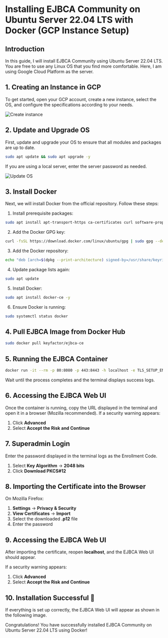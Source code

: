 # Installing EJBCA Community on Ubuntu Server 22.04 LTS with Docker (GCP Instance Setup)

## Introduction
In this guide, I will install EJBCA Community using Ubuntu Server 22.04 LTS. You are free to use any Linux OS that you find more comfortable. Here, I am using Google Cloud Platform as the server.

## 1. Creating an Instance in GCP
To get started, open your GCP account, create a new instance, select the OS, and configure the specifications according to your needs.

![Create instance](https://miro.medium.com/v2/resize:fit:1400/format:webp/1*jrRkUo1KKS6VhxngLYIsFA.png)


## 2. Update and Upgrade OS
First, update and upgrade your OS to ensure that all modules and packages are up to date.
```bash
sudo apt update && sudo apt upgrade -y
```
If you are using a local server, enter the server password as needed.

![Update OS](https://miro.medium.com/v2/resize:fit:1400/format:webp/1*wakMcMcXe5qFbNoGuLbcCw.png)


## 3. Install Docker
Next, we will install Docker from the official repository. Follow these steps:

1. Install prerequisite packages:
```bash
sudo apt install apt-transport-https ca-certificates curl software-properties-common -y
```

2. Add the Docker GPG key:
```bash
curl -fsSL https://download.docker.com/linux/ubuntu/gpg | sudo gpg --dearmor -o /usr/share/keyrings/docker-archive-keyring.gpg
```

3. Add the Docker repository:
```bash
echo "deb [arch=$(dpkg --print-architecture) signed-by=/usr/share/keyrings/docker-archive-keyring.gpg] https://download.docker.com/linux/ubuntu $(lsb_release -cs) stable" | sudo tee /etc/apt/sources.list.d/docker.list > /dev/null
```

4. Update package lists again:
```bash
sudo apt update
```

5. Install Docker:
```bash
sudo apt install docker-ce -y
```

6. Ensure Docker is running:
```bash
sudo systemctl status docker
```

## 4. Pull EJBCA Image from Docker Hub
```bash
sudo docker pull keyfactor/ejbca-ce
```

## 5. Running the EJBCA Container
```bash
docker run -it --rm -p 80:8080 -p 443:8443 -h localhost -e TLS_SETUP_ENABLED="true" keyfactor/ejbca-ce
```

Wait until the process completes and the terminal displays success logs.

## 6. Accessing the EJBCA Web UI
Once the container is running, copy the URL displayed in the terminal and open it in a browser (Mozilla recommended).
If a security warning appears:
1. Click **Advanced**
2. Select **Accept the Risk and Continue**

## 7. Superadmin Login
Enter the password displayed in the terminal logs as the Enrollment Code.

1. Select **Key Algorithm** → **2048 bits**
2. Click **Download PKCS#12**

## 8. Importing the Certificate into the Browser
On Mozilla Firefox:
1. **Settings** → **Privacy & Security**
2. **View Certificates** → **Import**
3. Select the downloaded **.p12** file
4. Enter the password

## 9. Accessing the EJBCA Web UI
After importing the certificate, reopen **localhost**, and the EJBCA Web UI should appear.

If a security warning appears:
1. Click **Advanced**
2. Select **Accept the Risk and Continue**

## 10. Installation Successful 🎉
If everything is set up correctly, the EJBCA Web UI will appear as shown in the following image.

Congratulations! You have successfully installed EJBCA Community on Ubuntu Server 22.04 LTS using Docker!
